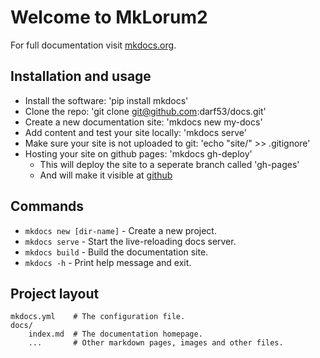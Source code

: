 # Welcome to MkLorum2

For full documentation visit [mkdocs.org](https://www.mkdocs.org).

## Installation and usage

- Install the software: 'pip install mkdocs'
- Clone the repo: 'git clone git@github.com:darf53/docs.git'
- Create a new documentation site: 'mkdocs new my-docs'
- Add content and test your site locally: 'mkdocs serve'
- Make sure your site is not uploaded to git: 'echo "site/" >> .gitignore'
- Hosting your site on github pages: 'mkdocs gh-deploy'
  - This will deploy the site to a seperate branch called 'gh-pages'
  - And will make it visible at [github](https://darf53.github.io/docs/)

## Commands

- `mkdocs new [dir-name]` - Create a new project.
- `mkdocs serve` - Start the live-reloading docs server.
- `mkdocs build` - Build the documentation site.
- `mkdocs -h` - Print help message and exit.

## Project layout

    mkdocs.yml    # The configuration file.
    docs/
        index.md  # The documentation homepage.
        ...       # Other markdown pages, images and other files.
